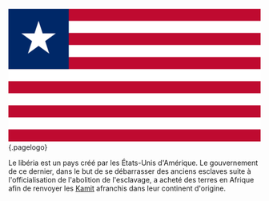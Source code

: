 <!-- TITLE: Libéria -->
<!-- SUBTITLE: Présentation du Libéria -->

![Flag Of Liberia](/uploads/flag/flag-of-liberia.png "Drapeau du Libéria"){.pagelogo}

Le libéria est un pays créé par les États-Unis d'Amérique. Le gouvernement de ce dernier, dans le but de se débarrasser des anciens esclaves suite à l'officialisation de l'abolition de l'esclavage, a acheté des terres en Afrique afin de renvoyer les [Kamit](/terminologie/mdw-ntr/kamit) afranchis dans leur continent d'origine.